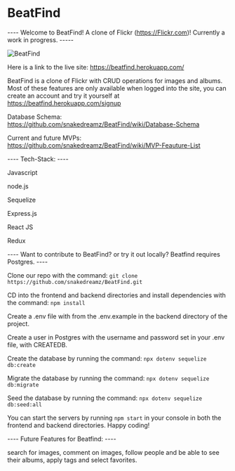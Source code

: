 # BeatFind

---- Welcome to BeatFind! A clone of Flickr (https://Flickr.com)! Currently a work in progress. -----

![BeatFind](https://flic.kr/p/2mZn4gc)

Here is a link to the live site: https://beatfind.herokuapp.com/

BeatFind is a clone of Flickr with CRUD operations for images and albums. Most of these features are only available when logged into the site, you can create an account and try it yourself at https://beatfind.herokuapp.com/signup

Database Schema: https://github.com/snakedreamz/BeatFind/wiki/Database-Schema

Current and future MVPs: https://github.com/snakedreamz/BeatFind/wiki/MVP-Feauture-List

---- Tech-Stack: ----

Javascript

node.js

Sequelize

Express.js

React JS

Redux


---- Want to contribute to BeatFind? or try it out locally? Beatfind requires Postgres. ----

Clone our repo with the command: `git clone https://github.com/snakedreamz/BeatFind.git`

CD into the frontend and backend directories and install dependencies with the command: `npm install`

Create a .env file with from the .env.example in the backend directory of the project.

Create a user in Postgres with the username and password set in your .env file, with CREATEDB.

Create the database by running the command: `npx dotenv sequelize db:create`

Migrate the database by running the command: `npx dotenv sequelize db:migrate`

Seed the database by running the command: `npx dotenv sequelize db:seed:all`

You can start the servers by running `npm start` in your console in both the frontend and backend directories. Happy coding!

---- Future Features for Beatfind: ----

search for images, comment on images, follow people and be able to see their albums, apply tags and select favorites.
